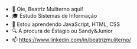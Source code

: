 - 👋 Oie, Beatriz Muliterno aqui! 
- 🎓 Estudo Sistemas de Informação 
- 🌱 Estou aprendendo JavaScript, HTML, CSS
- 🔍 À procura de Estagio ou Sandy&Junior
- 📫 https://www.linkedin.com/in/beatrizmuliterno/

<!---
bmuliterno/bmuliterno is a ✨ special ✨ repository because its `README.md` (this file) appears on your GitHub profile.
You can click the Preview link to take a look at your changes.
--->
